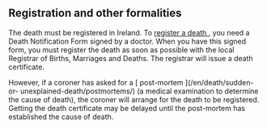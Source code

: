 ##  Registration and other formalities

The death must be registered in Ireland. To [ register a death
](/en/death/practical-arrangements-after-a-death/registering-a-death/) , you
need a Death Notification Form signed by a doctor. When you have this signed
form, you must register the death as soon as possible with the local Registrar
of Births, Marriages and Deaths. The registrar will issue a death certificate.

However, if a coroner has asked for a [ post-mortem ](/en/death/sudden-or-
unexplained-death/postmortems/) (a medical examination to determine the cause
of death), the coroner will arrange for the death to be registered. Getting
the death certificate may be delayed until the post-mortem has established the
cause of death.
